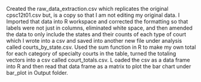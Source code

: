 Created the raw_data_extraction.csv which replicates the original cpsc12t01.csv but, is a copy so that I am not editing my original data. I
Imported that data into R workspace and corrected the formatting so that labels were not just in columns, eliminated white space, and then amended the data to only include the states and their counts of each type of court which I wrote into a csv and saved into another new file under analysis called courts_by_state.csv. 
Used the sum function in R to make my own total for each category of specialty courts in the table, turned the totaling vectors into a csv called court_totals.csv. L
oaded the csv as a data frame into R and then read that data frame as a matrix to plot the bar chart under bar_plot in Output folder.
